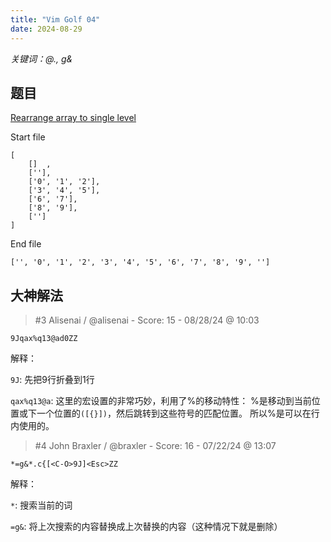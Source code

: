```yaml
---
title: "Vim Golf 04"
date: 2024-08-29
---
```


*关键词：@., g&*

## 题目

[Rearrange array to single level](https://www.vimgolf.com/challenges/9v00669b3ff1000000000303)

Start file

```
[
    []  ,
    [''],
    ['0', '1', '2'],
    ['3', '4', '5'],
    ['6', '7'],
    ['8', '9'],
    ['']
]
```

End file

```
['', '0', '1', '2', '3', '4', '5', '6', '7', '8', '9', '']
```

## 大神解法

> #3 Alisenai / @alisenai - Score: 15 - 08/28/24 @ 10:03

```vim
9Jqax%q13@ad0ZZ
```

解释：

`9J`: 先把9行折叠到1行

`qax%q13@a`: 这里的宏设置的非常巧妙，利用了%的移动特性：
%是移动到当前位置或下一个位置的`([{}])`，然后跳转到这些符号的匹配位置。
所以%是可以在行内使用的。

> #4 John Braxler / @braxler - Score: 16 - 07/22/24 @ 13:07

```Vim
*=g&*.c{[<C-O>9J]<Esc>ZZ
```

解释：

`*`: 搜索当前的词

`=g&`: 将上次搜索的内容替换成上次替换的内容（这种情况下就是删除）
